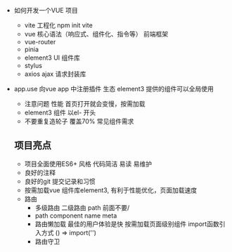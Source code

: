 - 如何开发一个VUE 项目
  - vite 工程化 
    npm init vite
  - vue 核心语法（响应式、组件化、指令等）
    前端框架
  - vue-router
  - pinia
  - element3 UI 组件库
  - stylus
  - axios ajax 请求封装库

- app.use
  向vue app 中注册插件  生态
  element3 提供的组件可以全局使用
  - 注意问题 性能
    首页打开就会变慢，按需加载
  - element3 组件 以el- 开头
  - 不要重复造轮子 覆盖70% 常见组件需求

  ## 项目亮点
  - 项目全面使用ES6+ 风格
    代码简洁 易读 易维护
  - 良好的注释
  - 良好的git 提交记录和习惯
  - 按需加载vue 组件库element3, 有利于性能优化，页面加载速度
  - 路由
    - 多级路由
      二级路由 path 前面不要/
    - path component name meta
    - 路由懒加载
      最佳的用户体验是快
      按需加载页面级别组件 import函数引入方式 () => import('')
    - 路由守卫
